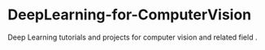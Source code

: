 # DeepLearning-for-ComputerVision
Deep Learning tutorials and projects for computer vision and related field .
